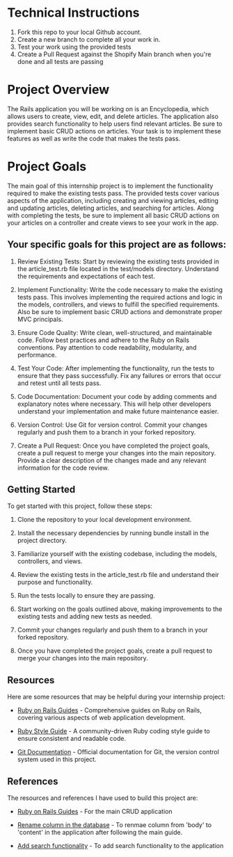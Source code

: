 # Technical Instructions
1. Fork this repo to your local Github account.
2. Create a new branch to complete all your work in.
3. Test your work using the provided tests
4. Create a Pull Request against the Shopify Main branch when you're done and all tests are passing

# Project Overview
The Rails application you will be working on is an Encyclopedia, which allows users to create, view, edit, and delete articles. The application also provides search functionality to help users find relevant articles. Be sure to implement basic CRUD actions on articles. Your task is to implement these features as well as write the code that makes the tests pass.

# Project Goals
The main goal of this internship project is to implement the functionality required to make the existing tests pass. The provided tests cover various aspects of the application, including creating and viewing articles, editing and updating articles, deleting articles, and searching for articles. Along with completing the tests, be sure to implement all basic CRUD actions on your articles on a controller and create views to see your work in the app.

## Your specific goals for this project are as follows:

1. Review Existing Tests: Start by reviewing the existing tests provided in the article_test.rb file located in the test/models directory. Understand the requirements and expectations of each test.

2. Implement Functionality: Write the code necessary to make the existing tests pass. This involves implementing the required actions and logic in the models, controllers, and views to fulfill the specified requirements. Also be sure to implement basic CRUD actions and demonstrate proper MVC principals.

3. Ensure Code Quality: Write clean, well-structured, and maintainable code. Follow best practices and adhere to the Ruby on Rails conventions. Pay attention to code readability, modularity, and performance.

4. Test Your Code: After implementing the functionality, run the tests to ensure that they pass successfully. Fix any failures or errors that occur and retest until all tests pass.

5. Code Documentation: Document your code by adding comments and explanatory notes where necessary. This will help other developers understand your implementation and make future maintenance easier.

6. Version Control: Use Git for version control. Commit your changes regularly and push them to a branch in your forked repository.

7. Create a Pull Request: Once you have completed the project goals, create a pull request to merge your changes into the main repository. Provide a clear description of the changes made and any relevant information for the code review.

## Getting Started
To get started with this project, follow these steps:

1. Clone the repository to your local development environment.

2. Install the necessary dependencies by running bundle install in the project directory.

3. Familiarize yourself with the existing codebase, including the models, controllers, and views.

4. Review the existing tests in the article_test.rb file and understand their purpose and functionality.

5. Run the tests locally to ensure they are passing.

6. Start working on the goals outlined above, making improvements to the existing tests and adding new tests as needed.

7. Commit your changes regularly and push them to a branch in your forked repository.

8. Once you have completed the project goals, create a pull request to merge your changes into the main repository.

## Resources
Here are some resources that may be helpful during your internship project:

- [Ruby on Rails Guides](https://guides.rubyonrails.org/) - Comprehensive guides on Ruby on Rails, covering various aspects of web application development.

- [Ruby Style Guide](https://rubystyle.guide/) - A community-driven Ruby coding style guide to ensure consistent and readable code.

- [Git Documentation](https://git-scm.com/doc) - Official documentation for Git, the version control system used in this project.

## References
The resources and references I have used to build this project are:

- [Ruby on Rails Guides](https://guides.rubyonrails.org/) - For the main CRUD application

- [Rename column in the database](https://www.writesoftwarewell.com/how-to-rename-a-column-with-rails-migration/) - To renmae column from 'body' to 'content' in the application after following the main guide.

- [Add search functionality](https://dev.to/mwong068/adding-a-basic-search-form-in-rails-5hnl) - To add search functionality to the application

